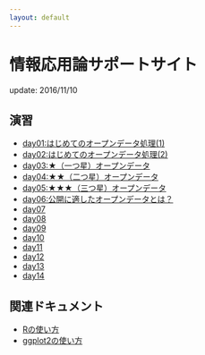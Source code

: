```yaml
---
layout: default
---
```


# 情報応用論サポートサイト

update: 2016/11/10

## 演習

- [day01:はじめてのオープンデータ処理(1)](day01.html)
- [day02:はじめてのオープンデータ処理(2)](day02.html)
- [day03:★（一つ星）オープンデータ](day03.html)
- [day04:★★（二つ星）オープンデータ](day04.html)
- [day05:★★★（三つ星）オープンデータ](day05.html)
- [day06:公開に適したオープンデータとは？]()
- [day07]()
- [day08]()
- [day09]()
- [day10]()
- [day11]()
- [day12]()
- [day13]()
- [day14]()


## 関連ドキュメント

- [Rの使い方](howto/)
- [ggplot2の使い方](ggplot2/)
